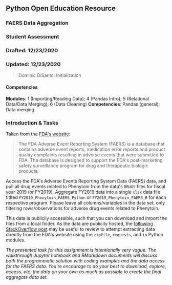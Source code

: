 ## Python Open Education Resource
### FAERS Data Aggregation
### Student Assessment
### Drafted: 12/23/2020
### Updated: 12/23/2020
>	Dominic DiSanto: Initialization


#### Competencies  
**Modules**: 1 (Importing/Reading Data); 4 (Pandas Intro); 5 (Relational Data/Data Merging); 6 (Data Cleaning)
**Competencies**: Pandas (general); Data merging


### Introduction & Tasks 

Taken from the [FDA's website](https://www.fda.gov/drugs/surveillance/questions-and-answers-fdas-adverse-event-reporting-system-faers):

> The FDA Adverse Event Reporting System (FAERS) is a database that contains adverse event reports, medication error reports and product quality complaints resulting in adverse events that were submitted to FDA. The database is designed to support the FDA's post-marketing safety surveillance program for drug and therapeutic biologic products.

Access the FDA's Adverse Events Reporting System Data (FAERS) data, and pull all drug events related to Phenytoin from the data's `DRUGS` files for fiscal year 2019 (or FY2019). Aggregate FY2019 data into a single `xlsx` data file titlted `FY2019_Phenytoin_FAERS_Python` or `FY2019_Phenytoin_FAERS_R` for each respective program. Please leave all columns/variables in the data set, only filtering rows/observations for adverse drug events related to Phenytoin. 

This data is publicily accessible, such that you can download and import the files from a local folder. As the data are publicily hosted, the [following StackOverflow post](https://stackoverflow.com/questions/23419322/download-a-zip-file-and-extract-it-in-memory-using-python3) may be useful to review to attempt extracting data directly from the FDA's website using the `zipfile`, `requests`, and `io` Python modules. 

*The presented task for this assignment is intentionally very vague. The walkthrough Jupyter notebook and RMarkdown documents will discuss both the programmatic solution with coding examples and the data access for the FAERS data. You're encourage to do your best to download, explore, access, etc. the data on your own as much as possible to create the final aggregate data set.*
